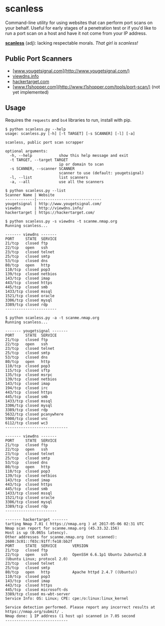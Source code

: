 # scanless

Command-line utility for using websites that can perform port scans on your behalf. Useful for early stages of a penetration test or if you'd like to run a port scan on a host and have it not come from your IP address.

[**scanless**](http://www.urbandictionary.com/define.php?term=scanless) (adj): lacking respectable morals. _That girl is scanless!_

## Public Port Scanners
* [www.yougetsignal.com](http://www.yougetsignal.com/)
* [viewdns.info](http://viewdns.info/)
* [hackertarget.com](https://hackertarget.com/nmap-online-port-scanner/)
* [www.t1shopper.com](http://www.t1shopper.com/tools/port-scan/) (not yet implemented)

## Usage
Requires the `requests` and `bs4` libraries to run, install with pip.
```
$ python scanless.py --help
usage: scanless.py [-h] [-t TARGET] [-s SCANNER] [-l] [-a]

scanless, public port scan scrapper

optional arguments:
  -h, --help            show this help message and exit
  -t TARGET, --target TARGET
                        ip or domain to scan
  -s SCANNER, --scanner SCANNER
                        scanner to use (default: yougetsignal)
  -l, --list            list scanners
  -a, --all             use all the scanners

$ python scanless.py --list
Scanner Name | Website
-------------|-----------------------------
yougetsignal | http://www.yougetsignal.com/
viewdns      | http://viewdns.info/
hackertarget | https://hackertarget.com/

$ python scanless.py -s viewdns -t scanme.nmap.org
Running scanless...

------- viewdns -------
PORT     STATE  SERVICE
21/tcp   closed ftp
22/tcp   open   ssh
23/tcp   closed telnet
25/tcp   closed smtp
53/tcp   closed dns
80/tcp   open   http
110/tcp  closed pop3
139/tcp  closed netbios
143/tcp  closed imap
443/tcp  closed https
445/tcp  closed smb
1433/tcp closed mssql
1521/tcp closed oracle
3306/tcp closed mysql
3389/tcp closed rdp
-----------------------

$ python scanless.py -a -t scanme.nmap.org
Running scanless...

------- yougetsignal -------
PORT     STATE  SERVICE
21/tcp   closed ftp
22/tcp   open   ssh
23/tcp   closed telnet
25/tcp   closed smtp
53/tcp   closed dns
80/tcp   open   http
110/tcp  closed pop3
115/tcp  closed sftp
135/tcp  closed msrpc
139/tcp  closed netbios
143/tcp  closed imap
194/tcp  closed irc
443/tcp  closed https
445/tcp  closed smb
1433/tcp closed mssql
3306/tcp closed mysql
3389/tcp closed rdp
5632/tcp closed pcanywhere
5900/tcp closed vnc
6112/tcp closed wc3
----------------------------

------- viewdns -------
PORT     STATE  SERVICE
21/tcp   closed ftp
22/tcp   open   ssh
23/tcp   closed telnet
25/tcp   closed smtp
53/tcp   closed dns
80/tcp   open   http
110/tcp  closed pop3
139/tcp  closed netbios
143/tcp  closed imap
443/tcp  closed https
445/tcp  closed smb
1433/tcp closed mssql
1521/tcp closed oracle
3306/tcp closed mysql
3389/tcp closed rdp
-----------------------

------- hackertarget -------
tarting Nmap 7.01 ( https://nmap.org ) at 2017-05-06 02:31 UTC
Nmap scan report for scanme.nmap.org (45.33.32.156)
Host is up (0.065s latency).
Other addresses for scanme.nmap.org (not scanned): 2600:3c01::f03c:91ff:fe18:bb2f
PORT     STATE  SERVICE       VERSION
21/tcp   closed ftp
22/tcp   open   ssh           OpenSSH 6.6.1p1 Ubuntu 2ubuntu2.8 (Ubuntu Linux; protocol 2.0)
23/tcp   closed telnet
25/tcp   closed smtp
80/tcp   open   http          Apache httpd 2.4.7 ((Ubuntu))
110/tcp  closed pop3
143/tcp  closed imap
443/tcp  closed https
445/tcp  closed microsoft-ds
3389/tcp closed ms-wbt-server
Service Info: OS: Linux; CPE: cpe:/o:linux:linux_kernel

Service detection performed. Please report any incorrect results at https://nmap.org/submit/ .
Nmap done: 1 IP address (1 host up) scanned in 7.05 second
----------------------------
```
